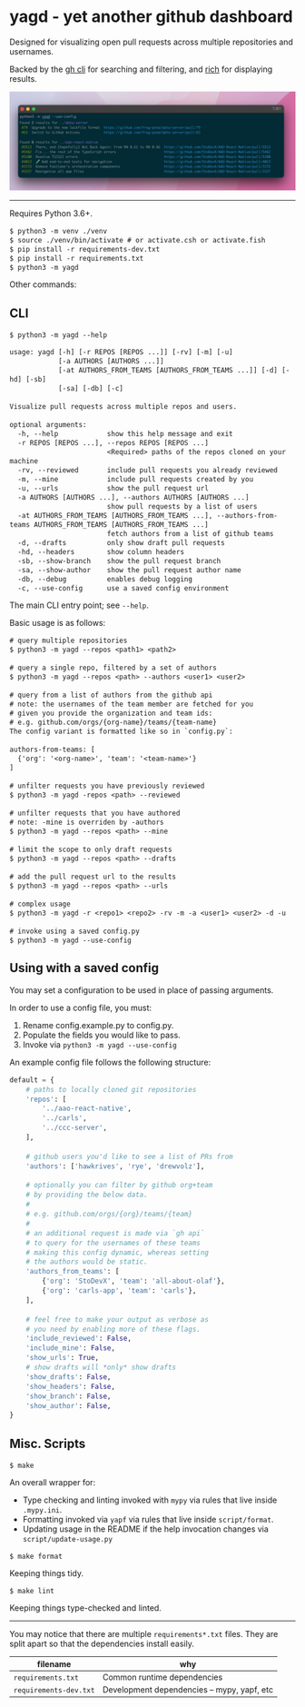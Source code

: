 # yagd - yet another github dashboard

Designed for visualizing open pull requests across multiple repositories and usernames.

Backed by the [gh cli] for searching and filtering, and [rich] for displaying results.

![screenshot of yagd output](./images/screenshot.png)

---

Requires Python 3.6+.

```shell script
$ python3 -m venv ./venv
$ source ./venv/bin/activate # or activate.csh or activate.fish
$ pip install -r requirements-dev.txt
$ pip install -r requirements.txt
$ python3 -m yagd
```

Other commands:

## CLI

```shell script
$ python3 -m yagd --help
```

<!--- START USAGE -->
```shell script
usage: yagd [-h] [-r REPOS [REPOS ...]] [-rv] [-m] [-u]
            [-a AUTHORS [AUTHORS ...]]
            [-at AUTHORS_FROM_TEAMS [AUTHORS_FROM_TEAMS ...]] [-d] [-hd] [-sb]
            [-sa] [-db] [-c]

Visualize pull requests across multiple repos and users.

optional arguments:
  -h, --help            show this help message and exit
  -r REPOS [REPOS ...], --repos REPOS [REPOS ...]
                        <Required> paths of the repos cloned on your machine
  -rv, --reviewed       include pull requests you already reviewed
  -m, --mine            include pull requests created by you
  -u, --urls            show the pull request url
  -a AUTHORS [AUTHORS ...], --authors AUTHORS [AUTHORS ...]
                        show pull requests by a list of users
  -at AUTHORS_FROM_TEAMS [AUTHORS_FROM_TEAMS ...], --authors-from-teams AUTHORS_FROM_TEAMS [AUTHORS_FROM_TEAMS ...]
                        fetch authors from a list of github teams
  -d, --drafts          only show draft pull requests
  -hd, --headers        show column headers
  -sb, --show-branch    show the pull request branch
  -sa, --show-author    show the pull request author name
  -db, --debug          enables debug logging
  -c, --use-config      use a saved config environment
```
<!--- END USAGE -->

The main CLI entry point; see `--help`.

Basic usage is as follows:

```shell script
# query multiple repositories
$ python3 -m yagd --repos <path1> <path2>

# query a single repo, filtered by a set of authors
$ python3 -m yagd --repos <path> --authors <user1> <user2>

# query from a list of authors from the github api
# note: the usernames of the team member are fetched for you
# given you provide the organization and team ids:
# e.g. github.com/orgs/{org-name}/teams/{team-name}
The config variant is formatted like so in `config.py`:

authors-from-teams: [
  {'org': '<org-name>', 'team': '<team-name>'}
]

# unfilter requests you have previously reviewed
$ python3 -m yagd -repos <path> --reviewed

# unfilter requests that you have authored
# note: -mine is overriden by -authors
$ python3 -m yagd --repos <path> --mine

# limit the scope to only draft requests
$ python3 -m yagd --repos <path> --drafts

# add the pull request url to the results
$ python3 -m yagd --repos <path> --urls

# complex usage
$ python3 -m yagd -r <repo1> <repo2> -rv -m -a <user1> <user2> -d -u

# invoke using a saved config.py
$ python3 -m yagd --use-config
```

## Using with a saved config

You may set a configuration to be used in place of passing arguments.

In order to use a config file, you must:

1. Rename config.example.py to config.py.
2. Populate the fields you would like to pass.
3. Invoke via `python3 -m yagd --use-config`

An example config file follows the following structure:

```py
default = {
    # paths to locally cloned git repositories
    'repos': [
        '../aao-react-native',
        '../carls',
        '../ccc-server',
    ],

    # github users you'd like to see a list of PRs from
    'authors': ['hawkrives', 'rye', 'drewvolz'],

    # optionally you can filter by github org+team
    # by providing the below data.
    #
    # e.g. github.com/orgs/{org}/teams/{team}
    #
    # an additional request is made via `gh api`
    # to query for the usernames of these teams
    # making this config dynamic, whereas setting
    # the authors would be static.
    'authors_from_teams': [
        {'org': 'StoDevX', 'team': 'all-about-olaf'},
        {'org': 'carls-app', 'team': 'carls'},
    ],

    # feel free to make your output as verbose as
    # you need by enabling more of these flags.
    'include_reviewed': False,
    'include_mine': False,
    'show_urls': True,
    # show drafts will *only* show drafts
    'show_drafts': False,
    'show_headers': False,
    'show_branch': False,
    'show_author': False,
}

```

## Misc. Scripts

```shell script
$ make
```

An overall wrapper for:
* Type checking and linting invoked with `mypy` via rules that live inside `.mypy.ini`.
* Formatting invoked via `yapf` via rules that live inside `script/format`.
* Updating usage in the README if the help invocation changes via `script/update-usage.py`

```shell script
$ make format
```

Keeping things tidy.

```shell script
$ make lint
```

Keeping things type-checked and linted.

---

You may notice that there are multiple `requirements*.txt` files. They are split apart so that the dependencies install easily.

| filename                  | why                                          |
| ------------------------- | -------------------------------------------- |
| `requirements.txt`        | Common runtime dependencies                  |
| `requirements-dev.txt`    | Development dependencies – mypy, yapf, etc   |

[gh cli]: https://cli.github.com
[rich]: https://github.com/Textualize/rich
